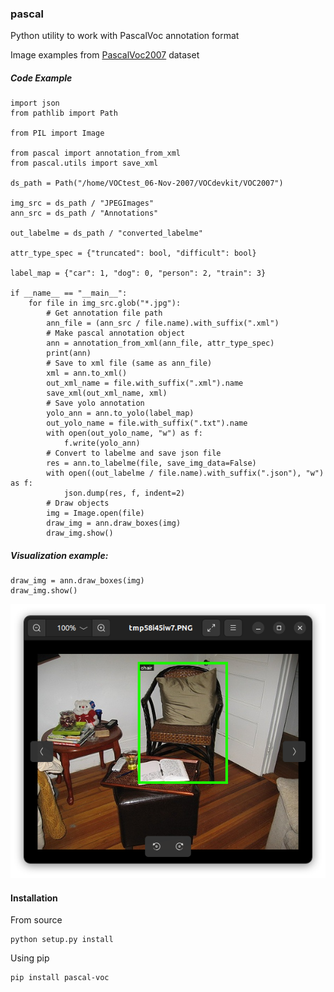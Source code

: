 ### pascal

Python utility to work with PascalVoc annotation format

Image examples from [PascalVoc2007](hhttp://host.robots.ox.ac.uk/pascal/VOC/voc2007/) dataset

##### Code Example

```
import json
from pathlib import Path

from PIL import Image

from pascal import annotation_from_xml
from pascal.utils import save_xml

ds_path = Path("/home/VOCtest_06-Nov-2007/VOCdevkit/VOC2007")

img_src = ds_path / "JPEGImages"
ann_src = ds_path / "Annotations"

out_labelme = ds_path / "converted_labelme"

attr_type_spec = {"truncated": bool, "difficult": bool}

label_map = {"car": 1, "dog": 0, "person": 2, "train": 3}

if __name__ == "__main__":
    for file in img_src.glob("*.jpg"):
        # Get annotation file path
        ann_file = (ann_src / file.name).with_suffix(".xml")
        # Make pascal annotation object
        ann = annotation_from_xml(ann_file, attr_type_spec)
        print(ann)
        # Save to xml file (same as ann_file)
        xml = ann.to_xml()
        out_xml_name = file.with_suffix(".xml").name
        save_xml(out_xml_name, xml)
        # Save yolo annotation
        yolo_ann = ann.to_yolo(label_map)
        out_yolo_name = file.with_suffix(".txt").name
        with open(out_yolo_name, "w") as f:
            f.write(yolo_ann)
        # Convert to labelme and save json file
        res = ann.to_labelme(file, save_img_data=False)
        with open((out_labelme / file.name).with_suffix(".json"), "w") as f:
            json.dump(res, f, indent=2)
        # Draw objects
        img = Image.open(file)
        draw_img = ann.draw_boxes(img)
        draw_img.show()
```

##### Visualization example:
```
draw_img = ann.draw_boxes(img)
draw_img.show()
```
![vis_example](examples/vis.png)

#### Installation
From source 
```
python setup.py install
```
Using pip
```
pip install pascal-voc
```